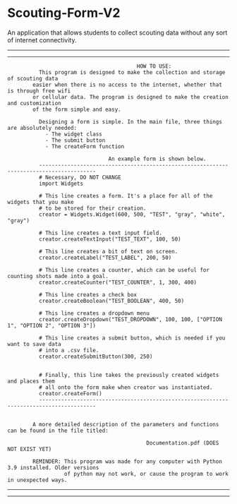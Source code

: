 # Scouting-Form-V2
An application that allows students to collect scouting data without any sort of internet connectivity.




------------------------------------------------------------------------------------------------------------------------
------------------------------------------------------------------------------------------------------------------------

                                             HOW TO USE:
              This program is designed to make the collection and storage of scouting data
            easier when there is no access to the internet, whether that is through free wifi
            or cellular data. The program is designed to make the creation and customization
            of the form simple and easy.
            
              Designing a form is simple. In the main file, three things are absolutely needed:
                - The widget class
                - The submit button
                - The createForm function
              
                                    An example form is shown below.
              ----------------------------------------------------------------------------------------
              # Necessary, DO NOT CHANGE
              import Widgets
              
              # This line creates a form. It's a place for all of the widgets that you make
              # to be stored for their creation.
              creator = Widgets.Widget(600, 500, "TEST", "gray", "white", "gray")
              
              # This line creates a text input field.
              creator.createTextInput("TEST_TEXT", 100, 50)
              
              # This line creates a bit of text on screen.
              creator.createLabel("TEST_LABEL", 200, 50)
              
              # This line creates a counter, which can be useful for counting shots made into a goal.
              creator.createCounter("TEST_COUNTER", 1, 300, 400)

              # This line creates a check box
              creator.createBoolean("TEST_BOOLEAN", 400, 50)
              
              # This line creates a dropdown menu
              creator.createDropdown("TEST_DROPDOWN", 100, 100, ["OPTION 1", "OPTION 2", "OPTION 3"])
              
              # This line creates a submit button, which is needed if you want to save data
              # into a .csv file.
              creator.createSubmitButton(300, 250)


              # Finally, this line takes the previously created widgets and places them
              # all onto the form make when creator was instantiated.
              creator.createForm()
              ----------------------------------------------------------------------------------------
              
            
            A more detailed description of the parameters and functions can be found in the file titled:
                                                  
                                                Documentation.pdf (DOES NOT EXIST YET)
                                                
            REMINDER: This program was made for any computer with Python 3.9 installed. Older versions
                      of python may not work, or cause the program to work in unexpected ways.

------------------------------------------------------------------------------------------------------------------------
------------------------------------------------------------------------------------------------------------------------
